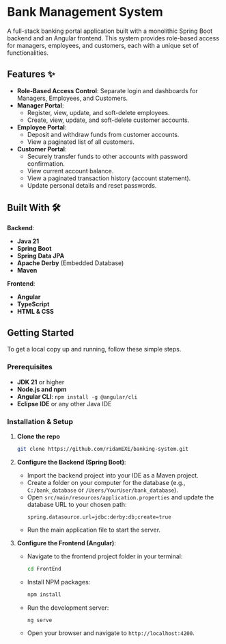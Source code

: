 # Bank Management System

A full-stack banking portal application built with a monolithic Spring Boot backend and an Angular frontend. This system provides role-based access for managers, employees, and customers, each with a unique set of functionalities.

## Features ✨

-   **Role-Based Access Control**: Separate login and dashboards for Managers, Employees, and Customers.
-   **Manager Portal**:
    -   Register, view, update, and soft-delete employees.
    -   Create, view, update, and soft-delete customer accounts.
-   **Employee Portal**:
    -   Deposit and withdraw funds from customer accounts.
    -   View a paginated list of all customers.
-   **Customer Portal**:
    -   Securely transfer funds to other accounts with password confirmation.
    -   View current account balance.
    -   View a paginated transaction history (account statement).
    -   Update personal details and reset passwords.

## Built With 🛠️

**Backend**:

-   **Java 21**
-   **Spring Boot**
-   **Spring Data JPA**
-   **Apache Derby** (Embedded Database)
-   **Maven**

**Frontend**:

-   **Angular**
-   **TypeScript**
-   **HTML & CSS**

## Getting Started

To get a local copy up and running, follow these simple steps.

### Prerequisites

-   **JDK 21** or higher
-   **Node.js and npm**
-   **Angular CLI**: `npm install -g @angular/cli`
-   **Eclipse IDE** or any other Java IDE

### Installation & Setup

1.  **Clone the repo**
    ```sh
    git clone https://github.com/ridamEXE/banking-system.git
    ```
2.  **Configure the Backend (Spring Boot)**:
    -   Import the backend project into your IDE as a Maven project.
    -   Create a folder on your computer for the database (e.g., `C:/bank_database` or `/Users/YourUser/bank_database`).
    -   Open `src/main/resources/application.properties` and update the database URL to your chosen path:
        ```properties
        spring.datasource.url=jdbc:derby:db;create=true
        ```
    -   Run the main application file to start the server.

3.  **Configure the Frontend (Angular)**:
    -   Navigate to the frontend project folder in your terminal:
        ```sh
        cd FrontEnd
        ```
    -   Install NPM packages:
        ```sh
        npm install
        ```
    -   Run the development server:
        ```sh
        ng serve
        ```
    -   Open your browser and navigate to `http://localhost:4200`.
